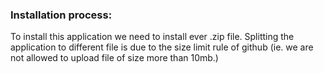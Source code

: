 ### Installation process:
To install this application we need to install ever .zip file. 
Splitting the application to different file is due to the size limit rule of github (ie. we are not allowed to upload file of size more than 10mb.) 
